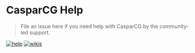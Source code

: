 # CasparCG Help
> File an issue here if you need help with CasparCG by the community-led support.

[![help](https://img.shields.io/badge/help-create%20issue-brightgreen.svg?style=flat-square)](https://github.com/CasparCG/help/issues)
[![wikis](https://img.shields.io/badge/wiki-read%20here-blue.svg?style=flat-square)](https://github.com/CasparCG/help/wiki)

